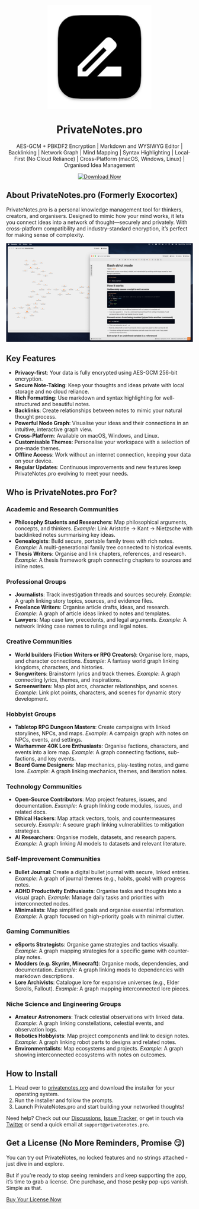 <div align="center">
<a href="https://privatenotes.pro"><img src="./assets/icon.png" width="280" alt="PrivateNotes" align="center"/></a>
<h1>PrivateNotes.pro</h1>
<p>AES-GCM + PBKDF2 Encryption | Markdown and WYSIWYG Editor | Backlinking | Network Graph | Mind Mapping | Syntax Highlighting | Local-First (No Cloud Reliance) | Cross-Platform (macOS, Windows, Linux) | Organised Idea Management</p>
<div align="center">
<a href="https://privatenotes.pro"><img src="https://img.shields.io/badge/download%20now-orange?style=for-the-badge" alt="Download Now"/></a>

</div>
</div>

## **About PrivateNotes.pro (Formerly Exocortex)**

PrivateNotes.pro is a personal knowledge management tool for thinkers, creators, and organisers. Designed to mimic how your mind works, it lets you connect ideas into a network of thought—securely and privately. With cross-platform compatibility and industry-standard encryption, it’s perfect for making sense of complexity.

![Screenshot of PrivateNotes.pro interface demonstrating node-based thinking.](./assets/screenshot.png)

## Key Features

- **Privacy-first**: Your data is fully encrypted using AES-GCM 256-bit encryption.
- **Secure Note-Taking**: Keep your thoughts and ideas private with local storage and no cloud reliance.
- **Rich Formatting**: Use markdown and syntax highlighting for well-structured and beautiful notes.
- **Backlinks**: Create relationships between notes to mimic your natural thought process.
- **Powerful Node Graph**: Visualise your ideas and their connections in an intuitive, interactive graph view.
- **Cross-Platform**: Available on macOS, Windows, and Linux.
- **Customisable Themes**: Personalise your workspace with a selection of pre-made themes.
- **Offline Access**: Work without an internet connection, keeping your data on your device.
- **Regular Updates**: Continuous improvements and new features keep PrivateNotes.pro evolving to meet your needs.

## **Who is PrivateNotes.pro For?**

### Academic and Research Communities

- **Philosophy Students and Researchers**: Map philosophical arguments, concepts, and thinkers.
  _Example_: Link Aristotle → Kant → Nietzsche with backlinked notes summarising key ideas.
- **Genealogists**: Build secure, portable family trees with rich notes.
  _Example_: A multi-generational family tree connected to historical events.
- **Thesis Writers**: Organise and link chapters, references, and research.
  _Example_: A thesis framework graph connecting chapters to sources and inline notes.

### Professional Groups

- **Journalists**: Track investigation threads and sources securely.
  _Example_: A graph linking story topics, sources, and evidence files.
- **Freelance Writers**: Organise article drafts, ideas, and research.
  _Example_: A graph of article ideas linked to notes and templates.
- **Lawyers**: Map case law, precedents, and legal arguments.
  _Example_: A network linking case names to rulings and legal notes.

### Creative Communities

- **World builders (Fiction Writers or RPG Creators)**: Organise lore, maps, and character connections.
  _Example_: A fantasy world graph linking kingdoms, characters, and histories.
- **Songwriters**: Brainstorm lyrics and track themes.
  _Example_: A graph connecting lyrics, themes, and inspirations.
- **Screenwriters**: Map plot arcs, character relationships, and scenes.
  _Example_: Link plot points, characters, and scenes for dynamic story development.

### Hobbyist Groups

- **Tabletop RPG Dungeon Masters**: Create campaigns with linked storylines, NPCs, and maps.
  _Example_: A campaign graph with notes on NPCs, events, and settings.
- **Warhammer 40K Lore Enthusiasts**: Organise factions, characters, and events into a lore map.
  _Example_: A graph connecting factions, sub-factions, and key events.
- **Board Game Designers**: Map mechanics, play-testing notes, and game lore.
  _Example_: A graph linking mechanics, themes, and iteration notes.

### Technology Communities

- **Open-Source Contributors**: Map project features, issues, and documentation.
  _Example_: A graph linking code modules, issues, and related docs.
- **Ethical Hackers**: Map attack vectors, tools, and countermeasures securely.
  _Example_: A secure graph linking vulnerabilities to mitigation strategies.
- **AI Researchers**: Organise models, datasets, and research papers.
  _Example_: A graph linking AI models to datasets and relevant literature.

### Self-Improvement Communities

- **Bullet Journal**: Create a digital bullet journal with secure, linked entries.
  _Example_: A graph of journal themes (e.g., habits, goals) with progress notes.
- **ADHD Productivity Enthusiasts**: Organise tasks and thoughts into a visual graph.
  _Example_: Manage daily tasks and priorities with interconnected nodes.
- **Minimalists**: Map simplified goals and organise essential information.
  _Example_: A graph focused on high-priority goals with minimal clutter.

### Gaming Communities

- **eSports Strategists**: Organise game strategies and tactics visually.
  _Example_: A graph mapping strategies for a specific game with counter-play notes.
- **Modders (e.g. Skyrim, Minecraft)**: Organise mods, dependencies, and documentation.
  _Example_: A graph linking mods to dependencies with markdown descriptions.
- **Lore Archivists**: Catalogue lore for expansive universes (e.g., Elder Scrolls, Fallout).
  _Example_: A graph mapping interconnected lore pieces.

### Niche Science and Engineering Groups

- **Amateur Astronomers**: Track celestial observations with linked data.
  _Example_: A graph linking constellations, celestial events, and observation logs.
- **Robotics Hobbyists**: Map project components and link to design notes.
  _Example_: A graph linking robot parts to designs and related notes.
- **Environmentalists**: Map ecosystems and projects.
  _Example_: A graph showing interconnected ecosystems with notes on outcomes.

## **How to Install**

1. Head over to [privatenotes.pro](https://privatenotes.pro) and download the installer for your operating system.
2. Run the installer and follow the prompts.
3. Launch PrivateNotes.pro and start building your networked thoughts!

Need help? Check out our [Discussions](https://github.com/diegolealco/PrivateNotes.pro/discussions), [Issue Tracker](https://github.com/diegolealco/PrivateNotes.pro/issues), or get in touch via [Twitter](https://twitter.com/privatenotespro) or send a quick email at `support@privatenotes.pro`.

## Get a License (No More Reminders, Promise 😏)

You can try out PrivateNotes, no locked features and no strings attached - just dive in and explore.

But if you’re ready to stop seeing reminders and keep supporting the app, it’s time to grab a license. One purchase, and those pesky pop-ups vanish. Simple as that.

[Buy Your License Now](https://privatenotes.pro/buy-license)
